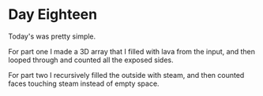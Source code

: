 # Day Eighteen

Today's was pretty simple.

For part one I made a 3D array that I filled with lava from the input, and then looped through and counted all the exposed sides.

For part two I recursively filled the outside with steam, and then counted faces touching steam instead of empty space.
